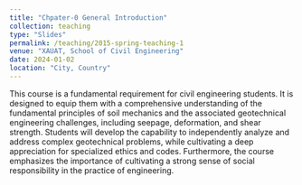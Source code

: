 ```yaml
---
title: "Chpater-0 General Introduction"
collection: teaching
type: "Slides"
permalink: /teaching/2015-spring-teaching-1
venue: "XAUAT, School of Civil Engineering"
date: 2024-01-02
location: "City, Country"
---
```

This course is a fundamental requirement for civil engineering students. It is designed to equip them with a comprehensive understanding of the fundamental principles of soil mechanics and the associated geotechnical engineering challenges, including seepage, deformation, and shear strength. Students will develop the capability to independently analyze and address complex geotechnical problems, while cultivating a deep appreciation for specialized ethics and codes. Furthermore, the course emphasizes the importance of cultivating a strong sense of social responsibility in the practice of engineering.
